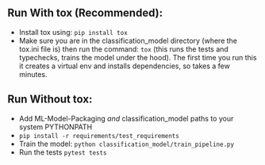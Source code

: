 ## Run With tox (Recommended):
- Install tox using: `pip install tox`
- Make sure you are in the classification_model directory (where the tox.ini file is) then run the command: `tox` (this runs the tests and typechecks, trains the model under the hood). The first time you run this it creates a virtual env and installs
dependencies, so takes a few minutes.

## Run Without tox:
- Add ML-Model-Packaging *and* classification_model paths to your system PYTHONPATH
- `pip install -r requirements/test_requirements`
- Train the model: `python classification_model/train_pipeline.py`
- Run the tests `pytest tests`
